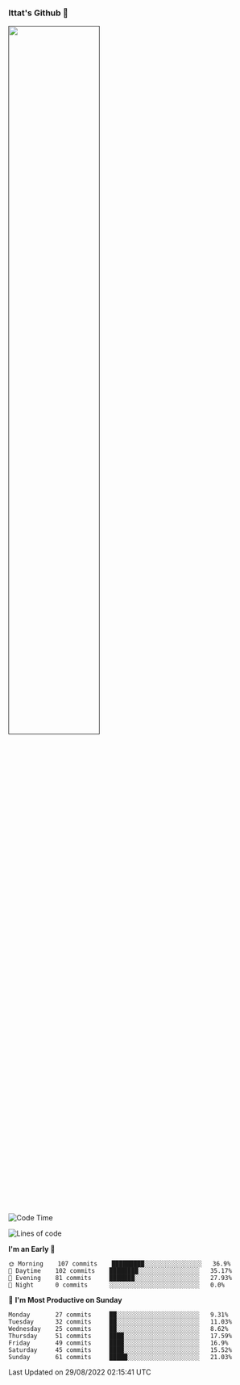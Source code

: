 ### Ittat's Github 👋

<a href="">
  <img align="center" src="https://github-readme-stats.vercel.app/api?username=ittat&hide_border=true&show_icons=true&count_private=true&theme=graywhite"  width="60%"/>
</a>


<!--START_SECTION:waka-->
![Code Time](http://img.shields.io/badge/Code%20Time-0%20secs-blue)

![Lines of code](https://img.shields.io/badge/From%20Hello%20World%20I%27ve%20Written-557%20Thousand%20lines%20of%20code-blue)

**I'm an Early 🐤** 

```text
🌞 Morning    107 commits    █████████░░░░░░░░░░░░░░░░   36.9% 
🌆 Daytime    102 commits    ████████░░░░░░░░░░░░░░░░░   35.17% 
🌃 Evening    81 commits     ███████░░░░░░░░░░░░░░░░░░   27.93% 
🌙 Night      0 commits      ░░░░░░░░░░░░░░░░░░░░░░░░░   0.0%

```
📅 **I'm Most Productive on Sunday** 

```text
Monday       27 commits     ██░░░░░░░░░░░░░░░░░░░░░░░   9.31% 
Tuesday      32 commits     ██░░░░░░░░░░░░░░░░░░░░░░░   11.03% 
Wednesday    25 commits     ██░░░░░░░░░░░░░░░░░░░░░░░   8.62% 
Thursday     51 commits     ████░░░░░░░░░░░░░░░░░░░░░   17.59% 
Friday       49 commits     ████░░░░░░░░░░░░░░░░░░░░░   16.9% 
Saturday     45 commits     ████░░░░░░░░░░░░░░░░░░░░░   15.52% 
Sunday       61 commits     █████░░░░░░░░░░░░░░░░░░░░   21.03%

```



 Last Updated on 29/08/2022 02:15:41 UTC
<!--END_SECTION:waka-->



<!--
**ittat/ittat** is a ✨ _special_ ✨ repository because its `README.md` (this file) appears on your GitHub profile.

Here are some ideas to get you started:

- 🔭 I’m currently working on ...
- 🌱 I’m currently learning ...
- 👯 I’m looking to collaborate on ...
- 🤔 I’m looking for help with ...
- 💬 Ask me about ...
- 📫 How to reach me: ...
- 😄 Pronouns: ...
- ⚡ Fun fact: ...

    technologies: {
        mobileApp: ["Android App"],
        frontEnd: {
            js: ["Vue", "Nuxt"],
            css: ["materialize", "vuetify", "bootstrap"]
        },
        backEnd: {
            js: ["node", "express", "SuiteScript"],
            python: ["flask"]
        },
        devOps: ["AWS", "Docker🐳", "Route53", "Nginx"],
        databases: ["mongo", "MySql", "sqlite"],
        misc: ["Firebase", "Socket.IO", "selenium", "open-cv", "php", "SuiteApp"]
    },
-->
